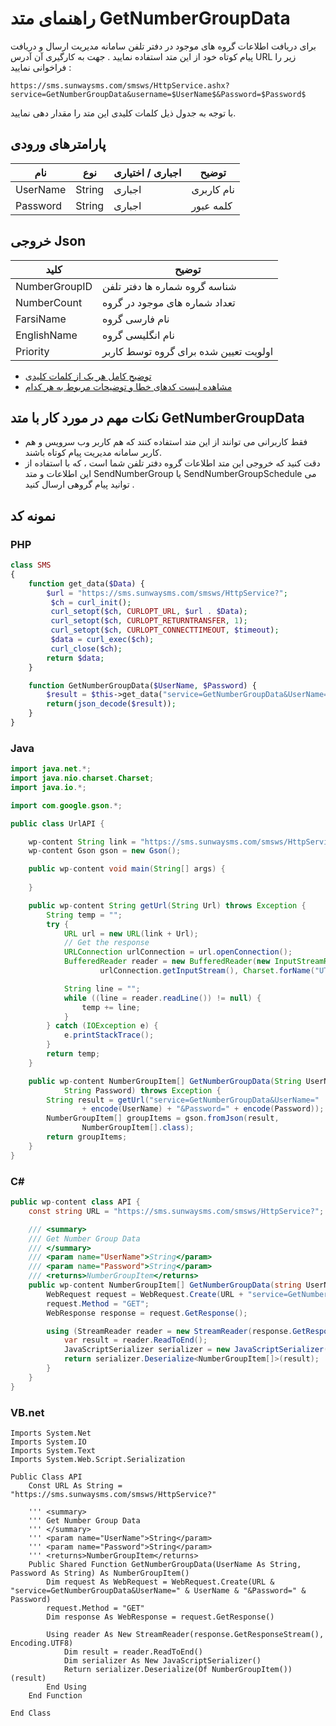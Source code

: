 # راهنمای متد GetNumberGroupData

برای دریافت اطلاعات گروه های موجود در دفتر تلفن سامانه مدیریت ارسال و دریافت پیام کوتاه خود از این متد استفاده نمایید . جهت به کارگیری آن آدرس URL زیر را فراخوانی نمایید :

```
https://sms.sunwaysms.com/smsws/HttpService.ashx?service=GetNumberGroupData&username=$UserName$&Password=$Password$
```

با توجه به جدول ذیل کلمات کلیدی این متد را مقدار دهی نمایید.

## پارامترهای ورودی

| نام | نوع | اجباری / اختیاری | توضیح |
| --- | --- | --- | --- |
| UserName | String | اجباری | نام کاربری |
| Password | String | اجباری | کلمه عبور |

## خروجی Json

| کلید | توضیح |
| --- | --- |
| NumberGroupID | شناسه گروه شماره ها دفتر تلفن |
| NumberCount | تعداد شماره های موجود در گروه |
| FarsiName | نام فارسی گروه |
| EnglishName | نام انگلیسی گروه |
| Priority | اولویت تعیین شده برای گروه توسط کاربر |

- [ توضیح کامل هر یک از کلمات کلیدی](https://github.com/sunwaysms/url/blob/main/Parameters.md)
- [مشاهده لیست کدهای خطا و توضیحات مربوط به هر کدام](https://github.com/sunwaysms/url/blob/main/Errors.md)

## نکات مهم در مورد کار با متد GetNumberGroupData

- فقط کاربرانی می توانند از این متد استفاده کنند که هم کاربر وب سرویس و هم کاربر سامانه مدیریت پیام کوتاه باشند.
- دقت کنید که خروجی این متد اطلاعات گروه دفتر تلفن شما است ، که با استفاده از این اطلاعات و متد SendNumberGroup یا SendNumberGroupSchedule می توانید پیام گروهی ارسال کنید .

## نمونه کد

### PHP

```PHP
class SMS
{
    function get_data($Data) {
        $url = "https://sms.sunwaysms.com/smsws/HttpService?";
         $ch = curl_init();
         curl_setopt($ch, CURLOPT_URL, $url . $Data);
         curl_setopt($ch, CURLOPT_RETURNTRANSFER, 1);
         curl_setopt($ch, CURLOPT_CONNECTTIMEOUT, $timeout);
         $data = curl_exec($ch);
         curl_close($ch);
        return $data;
    }

    function GetNumberGroupData($UserName, $Password) {
        $result = $this->get_data("service=GetNumberGroupData&UserName=" . urlencode($UserName) . "&Password=" . urlencode($Password));
        return(json_decode($result));
    }
}
```

### Java

```Java
import java.net.*;
import java.nio.charset.Charset;
import java.io.*;

import com.google.gson.*;

public class UrlAPI {

    wp-content String link = "https://sms.sunwaysms.com/smsws/HttpService?";
    wp-content Gson gson = new Gson();

    public wp-content void main(String[] args) {
        
    }

    public wp-content String getUrl(String Url) throws Exception {
        String temp = "";
        try {
            URL url = new URL(link + Url);
            // Get the response
            URLConnection urlConnection = url.openConnection();
            BufferedReader reader = new BufferedReader(new InputStreamReader(
                    urlConnection.getInputStream(), Charset.forName("UTF-8")));

            String line = "";
            while ((line = reader.readLine()) != null) {
                temp += line;
            }
        } catch (IOException e) {
            e.printStackTrace();
        }
        return temp;
    }

    public wp-content NumberGroupItem[] GetNumberGroupData(String UserName,
            String Password) throws Exception {
        String result = getUrl("service=GetNumberGroupData&UserName="
                + encode(UserName) + "&Password=" + encode(Password));
        NumberGroupItem[] groupItems = gson.fromJson(result,
                NumberGroupItem[].class);
        return groupItems;
    }
}
```

### C#

```C#
public wp-content class API {
    const string URL = "https://sms.sunwaysms.com/smsws/HttpService?";

    /// <summary>
    /// Get Number Group Data
    /// </summary>
    /// <param name="UserName">String</param>
    /// <param name="Password">String</param>
    /// <returns>NumberGroupItem</returns>
    public wp-content NumberGroupItem[] GetNumberGroupData(string UserName, string Password) {
        WebRequest request = WebRequest.Create(URL + "service=GetNumberGroupData&UserName=" + UserName + "&Password=" + Password);
        request.Method = "GET";
        WebResponse response = request.GetResponse();

        using (StreamReader reader = new StreamReader(response.GetResponseStream(), Encoding.UTF8)) {
            var result = reader.ReadToEnd();
            JavaScriptSerializer serializer = new JavaScriptSerializer();
            return serializer.Deserialize<NumberGroupItem[]>(result);
        }
    }
}
```

### VB.net

```VB
Imports System.Net
Imports System.IO
Imports System.Text
Imports System.Web.Script.Serialization

Public Class API
    Const URL As String = "https://sms.sunwaysms.com/smsws/HttpService?"

    ''' <summary>
    ''' Get Number Group Data
    ''' </summary>
    ''' <param name="UserName">String</param>
    ''' <param name="Password">String</param>
    ''' <returns>NumberGroupItem</returns>
    Public Shared Function GetNumberGroupData(UserName As String, Password As String) As NumberGroupItem()
        Dim request As WebRequest = WebRequest.Create(URL & "service=GetNumberGroupData&UserName=" & UserName & "&Password=" & Password)
        request.Method = "GET"
        Dim response As WebResponse = request.GetResponse()

        Using reader As New StreamReader(response.GetResponseStream(), Encoding.UTF8)
            Dim result = reader.ReadToEnd()
            Dim serializer As New JavaScriptSerializer()
            Return serializer.Deserialize(Of NumberGroupItem())(result)
        End Using
    End Function
    
End Class
```
